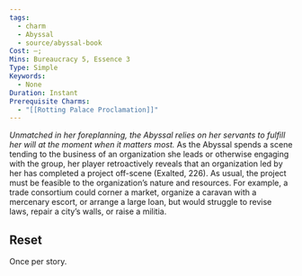 ```yaml
---
tags:
  - charm
  - Abyssal
  - source/abyssal-book
Cost: —; 
Mins: Bureaucracy 5, Essence 3
Type: Simple
Keywords:
  - None
Duration: Instant
Prerequisite Charms:
  - "[[Rotting Palace Proclamation]]"
---
```

*Unmatched in her foreplanning, the Abyssal relies on her servants to fulfill her will at the moment when it matters most.*
As the Abyssal spends a scene tending to the business of an organization she leads or otherwise engaging with the group, her player retroactively reveals that an organization led by her has completed a project off-scene (Exalted, 226). As usual, the project must be feasible to the organization’s nature and resources. For example, a trade consortium could corner a market, organize a caravan with a mercenary escort, or arrange a large loan, but would struggle to revise laws, repair a city’s walls, or raise a militia.
## Reset 
Once per story.